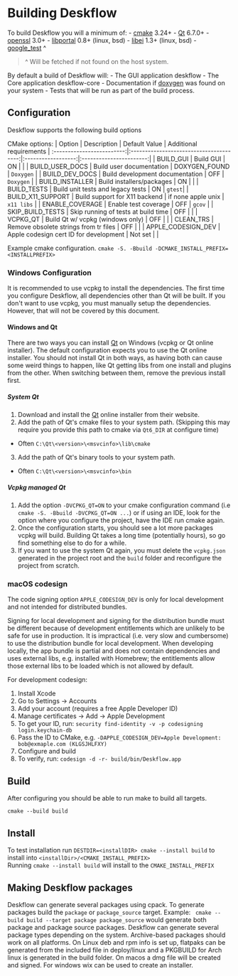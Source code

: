 # Building Deskflow

To build Deskflow you will a minimum of: 
    - [cmake] 3.24+
    - [Qt] 6.7.0+
    - [openssl] 3.0+
    - [libportal] 0.8+ (linux, bsd)
    - [libei] 1.3+ (linux, bsd)
    - [google_test] ^

> ^ Will be fetched if not found on the host system.

By default a build of Deskflow will: 
     - The GUI application deskflow
     - The Core application deskflow-core
     - Documentation if [doxygen] was found on your system
     - Tests that will be run as part of the build process.

## Configuration
Deskflow supports the following build options

CMake options:
|         Option           |            Description                  |   Default Value    | Additional requirements |
:-------------------------:|:---------------------------------------:|:------------------:|:-----------------------:|
| BUILD_GUI                | Build GUI                               | ON                 | |
| BUILD_USER_DOCS          | Build user documentation                | DOXYGEN_FOUND      | `Doxygen` |
| BUILD_DEV_DOCS           | Build development documentation         | OFF                | `Doxygen` |
| BUILD_INSTALLER          | Build installers/packages               | ON                 | |
| BUILD_TESTS              | Build unit tests and legacy tests       | ON                 | `gtest`|
| BUILD_X11_SUPPORT        | Build support for X11 backend           | if none apple unix | `x11 libs` |
| ENABLE_COVERAGE          | Enable test coverage                    | OFF                | `gcov` |
| SKIP_BUILD_TESTS         | Skip running of tests at build time     | OFF                | |
| VCPKG_QT                 | Build Qt w/ vcpkg (windows only)        | OFF                | |
| CLEAN_TRS                | Remove obsolete strings from tr files   | OFF                | |
| APPLE_CODESIGN_DEV       | Apple codesign cert ID for development  | Not set            | | 

Example cmake configuration.
`cmake -S. -Bbuild -DCMAKE_INSTALL_PREFIX=<INSTALLPREFIX>`

### Windows Configuration
 It is recommended to use vcpkg to install the dependencies. The first time you configure Deskflow, all dependencies other than Qt will be built. If you don't want to use vcpkg, you must manually setup the dependencies. However, that will not be covered by this document.
 
#### Windows and Qt
 There are two ways you can install [Qt] on Windows (vcpkg or Qt online installer). The default configuration expects you to use the Qt online installer. You should not install Qt in both ways, as having both can cause some weird things to happen, like Qt getting libs from one install and plugins from the other. When switching between them, remove the previous install first.
 
##### System Qt

 1. Download and install the [Qt] online installer from their website.
 2. Add the path of Qt's cmake files to your system path. (Skipping this may require you provide this path to cmake via `Qt6_DIR` at configure time)
   - Often `C:\Qt\<version>\<msvcinfo>\lib\cmake`
 3. Add the path of Qt's binary tools to your system path.
   - Often `C:\Qt\<version>\<msvcinfo>\bin`

##### Vcpkg managed Qt
 1. Add the option `-DVCPKG_QT=ON` to your cmake configuration command (i.e `cmake -S. -Bbuild -DVCPKG_QT=ON ...`) or if using an IDE, look for the option where you configure the project, have the IDE run cmake again.
 2. Once the configuration starts, you should see a lot more packages vcpkg will build. Building Qt takes a long time (potentially hours), so go find something else to do for a while.
 3. If you want to use the system Qt again, you must delete the `vcpkg.json` generated in the project root and the `build` folder and reconfigure the project from scratch.


### macOS codesign

The code signing option `APPLE_CODESIGN_DEV` is only for local development and not intended for distributed bundles. 

Signing for local development and signing for the distribution bundle must be different because of development entitlements which are unlikely to be safe for use in production. It is impractical (i.e. very slow and cumbersome) to use the distribution bundle for local development. When developing locally, the app bundle is partial and does not contain dependencies and uses external libs, e.g. installed with Homebrew; the entitlements allow those external libs to be loaded which is not allowed by default.

For development codesign:

1. Install Xcode
2. Go to Settings -> Accounts
3. Add your account (requires a free Apple Developer ID)
4. Manage certificates -> Add -> Apple Development
5. To get your ID, run: `security find-identity -v -p codesigning login.keychain-db`
6. Pass the ID to CMake, e.g. `-DAPPLE_CODESIGN_DEV=Apple Development: bob@exmaple.com (KLGSJHLFXY)`
7. Configure and build
8. To verify, run: `codesign -d -r- build/bin/Deskflow.app`

## Build
After configuring you should be able to run make to build all targets.

`cmake --build build`

## Install
 To test installation run `DESTDIR=<installDIR> cmake --install build` to install into `<installDir>/<CMAKE_INSTALL_PREFIX>` <br>
 Running `cmake --install build` will install to the `CMAKE_INSTALL_PREFIX`

## Making Deskflow packages
 Deskflow can generate several packages using cpack.
 To generate packages build the `package` or `package_source` target.
 Example: ` cmake --build build --target package package_source` would generate both package and package source packages.
 Deskflow can generate several package types depending on the system. Archive-based packages should work on all platforms. On Linux deb and rpm info is set up, flatpaks can be generated from the included file in deploy/linux and a PKGBUILD for Arch linux is generated in the build folder. On macos a dmg file will be created and signed. For windows wix can be used to create an installer.

 
[Qt]:https://www.qt.io
[doxygen]:http://www.stack.nl/~dimitri/doxygen/
[cmake]:https://cmake.org/
[openssl]:https://www.openssl.org/
[google_test]:https://github.com/google/googletest
[libei]:https://gitlab.freedesktop.org/libinput/libei
[libportal]:https://github.com/flatpak/libportal
